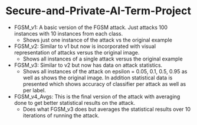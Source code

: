 # Secure-and-Private-AI-Term-Project
- FGSM_v1: A basic version of the FGSM attack. Just attacks 100 instances with 10 instances from each class. 
  - Shows just one instance of the attack vs the original example
- FGSM_v2: Similar to v1 but now is incorporated with visual representation of attacks versus the original image. 
  - Shows all instances of a single attack versus the original example
- FGSM_v3: Similar to v2 but now has data on attack statistics.
  - Shows all instances of the attack on epsilon = 0.05, 0.1, 0.5, 0.95 as well as shows the original image. In addition statistical data is presented which shows accuracy of classifier per attack as well as per label.
- FGSM_v4_Avgs: This is the final version of the attack with averaging done to get better statistical results on the attack.
  - Does what FGSM_v3 does but averages the statistical results over 10 iterations of running the attack.
